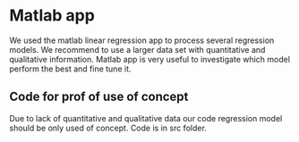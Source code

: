 # Matlab app
We used the matlab linear regression app to process several regression models.
We recommend to use a larger data set with quantitative and qualitative information. 
Matlab app is very useful to investigate which model perform the best and fine tune it.
## Code for prof of use of concept
Due to lack of quantitative and qualitative data our code regression model should be only used
of concept. Code is in src folder.